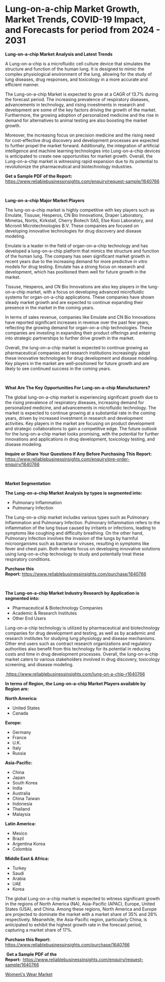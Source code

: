 <p><h1>Lung-on-a-chip Market Growth, Market Trends, COVID-19 Impact, and Forecasts for period from 2024 - 2031</h1></p><p><strong>Lung-on-a-chip Market Analysis and Latest Trends</strong></p>
<p><p>A Lung-on-a-chip is a microfluidic cell culture device that simulates the structure and function of the human lung. It is designed to mimic the complex physiological environment of the lung, allowing for the study of lung diseases, drug responses, and toxicology in a more accurate and efficient manner.</p><p>The Lung-on-a-chip Market is expected to grow at a CAGR of 13.7% during the forecast period. The increasing prevalence of respiratory diseases, advancements in technology, and rising investments in research and development are some of the key factors driving the growth of the market. Furthermore, the growing adoption of personalized medicine and the rise in demand for alternatives to animal testing are also boosting the market growth.</p><p>Moreover, the increasing focus on precision medicine and the rising need for cost-effective drug discovery and development processes are expected to further propel the market forward. Additionally, the integration of artificial intelligence and machine learning technologies into Lung-on-a-chip devices is anticipated to create new opportunities for market growth. Overall, the Lung-on-a-chip market is witnessing rapid expansion due to its potential to revolutionize the pharmaceutical and biotechnology industries.</p></p>
<p><strong>Get a Sample PDF of the Report:&nbsp;</strong> <a href="https://www.reliablebusinessinsights.com/enquiry/request-sample/1640766">https://www.reliablebusinessinsights.com/enquiry/request-sample/1640766</a></p>
<p>&nbsp;</p>
<p><strong>Lung-on-a-chip Major Market Players</strong></p>
<p><p>The lung-on-a-chip market is highly competitive with key players such as Emulate, Tissuse, Hesperos, CN Bio Innovations, Draper Laboratory, Mimetas, Nortis, Kirkstall, Cherry Biotech SAS, Else Kooi Laboratory, and Micronit Microtechnologies B.V. These companies are focused on developing innovative technologies for drug discovery and disease modeling.</p><p>Emulate is a leader in the field of organ-on-a-chip technology and has developed a lung-on-a-chip platform that mimics the structure and function of the human lung. The company has seen significant market growth in recent years due to the increasing demand for more predictive in vitro models for drug testing. Emulate has a strong focus on research and development, which has positioned them well for future growth in the market.</p><p>Tissuse, Hesperos, and CN Bio Innovations are also key players in the lung-on-a-chip market, with a focus on developing advanced microfluidic systems for organ-on-a-chip applications. These companies have shown steady market growth and are expected to continue expanding their presence in the market in the coming years.</p><p>In terms of sales revenue, companies like Emulate and CN Bio Innovations have reported significant increases in revenue over the past few years, reflecting the growing demand for organ-on-a-chip technologies. These companies are investing in expanding their product offerings and entering into strategic partnerships to further drive growth in the market.</p><p>Overall, the lung-on-a-chip market is expected to continue growing as pharmaceutical companies and research institutions increasingly adopt these innovative technologies for drug development and disease modeling. Key players in the market are well-positioned for future growth and are likely to see continued success in the coming years.</p></p>
<p>&nbsp;</p>
<p><strong>What Are The Key Opportunities For Lung-on-a-chip Manufacturers?</strong></p>
<p><p>The global lung-on-a-chip market is experiencing significant growth due to the rising prevalence of respiratory diseases, increasing demand for personalized medicine, and advancements in microfluidic technology. The market is expected to continue growing at a substantial rate in the coming years, driven by increased investment in research and development activities. Key players in the market are focusing on product development and strategic collaborations to gain a competitive edge. The future outlook for the lung-on-a-chip market looks promising, with the potential for further innovations and applications in drug development, toxicology testing, and disease modeling.</p></p>
<p><strong>Inquire or Share Your Questions If Any Before Purchasing This Report:</strong> <a href="https://www.reliablebusinessinsights.com/enquiry/pre-order-enquiry/1640766">https://www.reliablebusinessinsights.com/enquiry/pre-order-enquiry/1640766</a></p>
<p>&nbsp;</p>
<p><strong>Market Segmentation</strong></p>
<p><strong>The Lung-on-a-chip Market Analysis by types is segmented into:</strong></p>
<p><ul><li>Pulmonary Inflammation</li><li>Pulmonary Infection</li></ul></p>
<p><p>The Lung-on-a-chip market includes various types such as Pulmonary Inflammation and Pulmonary Infection. Pulmonary Inflammation refers to the inflammation of the lung tissue caused by irritants or infections, leading to symptoms like coughing and difficulty breathing. On the other hand, Pulmonary Infection involves the invasion of the lungs by harmful microorganisms such as bacteria or viruses, resulting in symptoms like fever and chest pain. Both markets focus on developing innovative solutions using lung-on-a-chip technology to study and potentially treat these respiratory conditions.</p></p>
<p><strong>Purchase this Report:&nbsp;</strong><a href="https://www.reliablebusinessinsights.com/purchase/1640766">https://www.reliablebusinessinsights.com/purchase/1640766</a></p>
<p>&nbsp;</p>
<p><strong>The Lung-on-a-chip Market Industry Research by Application is segmented into:</strong></p>
<p><ul><li>Pharmaceutical & Biotechnology Companies</li><li>Academic & Research Institutes</li><li>Other End Users</li></ul></p>
<p><p>Lung-on-a-chip technology is utilized by pharmaceutical and biotechnology companies for drug development and testing, as well as by academic and research institutes for studying lung physiology and disease mechanisms. Other end users such as contract research organizations and regulatory authorities also benefit from this technology for its potential in reducing costs and time in drug development processes. Overall, the lung-on-a-chip market caters to various stakeholders involved in drug discovery, toxicology screening, and disease modeling.</p></p>
<p><a href="https://www.reliablebusinessinsights.com/lung-on-a-chip-r1640766">&nbsp;https://www.reliablebusinessinsights.com/lung-on-a-chip-r1640766</a></p>
<p><strong>In terms of Region, the Lung-on-a-chip Market Players available by Region are:</strong></p>
<p>
    <p> <strong> North America: </strong>
        <ul>
            <li>United States</li>
            <li>Canada</li>
        </ul>
        </p> 
    <p> <strong> Europe: </strong>
        <ul>
            <li>Germany</li>
            <li>France</li>
            <li>U.K.</li>
            <li>Italy</li>
            <li>Russia</li>
        </ul>
        </p> 
    <p> <strong> Asia-Pacific: </strong>
        <ul>
            <li>China</li>
            <li>Japan</li>
            <li>South Korea</li>
            <li>India</li>
            <li>Australia</li>
            <li>China Taiwan</li>
            <li>Indonesia</li>
            <li>Thailand</li>
            <li>Malaysia</li>
        </ul>
        </p> 
    <p> <strong> Latin America: </strong>
        <ul>
            <li>Mexico</li>
            <li>Brazil</li>
            <li>Argentina Korea</li>
            <li>Colombia</li>
        </ul>
        </p> 
    <p> <strong> Middle East & Africa: </strong>
        <ul>
            <li>Turkey</li>
            <li>Saudi</li>
            <li>Arabia</li>
            <li>UAE</li>
            <li>Korea</li>
        </ul>
    </p>
    </p>
<p><p>The global Lung-on-a-chip market is expected to witness significant growth in the regions of North America (NA), Asia-Pacific (APAC), Europe, United States (USA), and China. Among these regions, North America and Europe are projected to dominate the market with a market share of 35% and 28% respectively. Meanwhile, the Asia-Pacific region, particularly China, is anticipated to exhibit the highest growth rate in the forecast period, capturing a market share of 17%.</p></p>
<p><strong>Purchase this Report: </strong><a href="https://www.reliablebusinessinsights.com/purchase/1640766">https://www.reliablebusinessinsights.com/purchase/1640766</a></p>
<p>&nbsp;<strong>Get a Sample PDF of the Report:&nbsp;&nbsp;</strong><a href="https://www.reliablebusinessinsights.com/enquiry/request-sample/1640766">https://www.reliablebusinessinsights.com/enquiry/request-sample/1640766</a></p>
<p><strong></strong></p>
<p><p><a href="https://github.com/BryceTownsendr/Market-Research-Report-List-5/blob/main/womens-wear-market.md">Women\'s Wear Market</a></p></p>